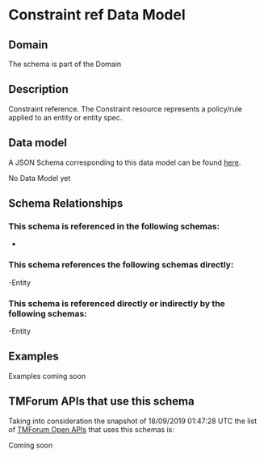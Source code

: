 # Constraint ref Data Model

## Domain

The  schema is part of the  Domain

## Description

Constraint reference. The Constraint resource represents a policy/rule applied to an entity or entity spec.

## Data model

A JSON Schema corresponding to this data model can be found
[here](https://github.com/tmforum-rand/schemas/blob/master/Common/ConstraintRef.schema.json).

No Data Model yet

## Schema Relationships

### This schema is referenced in the following schemas:

-

### This schema references the following schemas directly:

-Entity

### This schema is referenced directly or indirectly by the following schemas:

-Entity



## Examples

Examples coming soon

## TMForum APIs that use this schema

Taking into consideration the snapshot of 18/09/2019 01:47:28 UTC the list of [TMForum Open APIs](https://www.tmforum.org/open-apis/) that uses this schemas is:

Coming soon